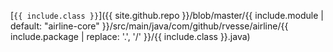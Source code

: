 [`{{ include.class }}`]({{ site.github.repo }}/blob/master/{{ include.module | default: "airline-core" }}/src/main/java/com/github/rvesse/airline/{{ include.package | replace: '.', '/' }}/{{ include.class }}.java)